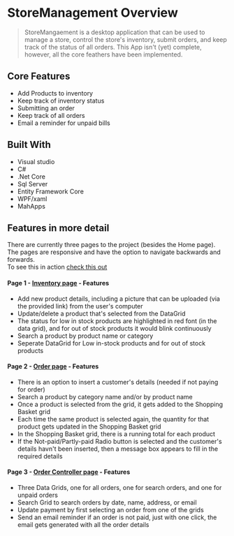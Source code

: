# StoreManagement Overview
>StoreMangaement is a desktop application that can be used to manage a store, control the store's inventory, submit orders, and keep track of the status of all orders. This App isn't (yet) complete, however, all the core feathers have been implemented. 

## Core Features
* Add Products to inventory
* Keep track of inventory status
* Submitting an order
* Keep track of all orders
* Email a reminder for unpaid bills

## Built With
* Visual studio
* C# 
* .Net Core
* Sql Server
* Entity Framework Core
* WPF/xaml 
* MahApps


## Features in more detail
There are currently three pages to the project (besides the Home page). The pages are responsive and have the option to navigate backwards and forwards.  
To see this in action [check this out](https://user-images.githubusercontent.com/70821594/148854479-d752bf57-dd87-4b76-82e0-3d46ceca1631.mp4 "Navigation & Responsive demo")

#### Page 1 - [Inventory page](https://user-images.githubusercontent.com/70821594/148854523-7bc8b3c5-1708-45f1-aaec-5e7d425e4686.mp4 "Inventory page") - Features
* Add new product details, including a picture that can be uploaded (via the provided link) from the user's computer
* Update/delete a product that's selected from the DataGrid
* The status for low in stock products are highlighted in red font (in the data grid), and for out of stock products it would blink continuously 
* Search a product by product name or category
* Seperate DataGrid for Low in-stock products and for out of stock products
#### Page 2 - [Order page](https://user-images.githubusercontent.com/70821594/148867590-c47861e1-4d80-4039-878a-f1d402059886.mp4 "Order page") - Features
* There is an option to insert a customer's details (needed if not paying for order)
* Search a product by category name and/or by product name
* Once a product is selected from the grid, it gets added to the Shopping Basket grid
* Each time the same product is selected again, the quantity for that product gets updated in the Shopping Basket grid
* In the Shopping Basket grid, there is a running total for each product
* If the Not-paid/Partly-paid Radio button is selected and the customer's details havn't been inserted, then a message box appears to fill in the required details
#### Page 3 - [Order Controller page](https://user-images.githubusercontent.com/70821594/148854714-7aaa1d6c-22c3-46a9-aea8-222ade4b73c4.mp4 "Order Controller Page") - Features
* Three Data Grids, one for all orders, one for search orders, and one for unpaid orders
* Search Grid to search orders by date, name, address, or email
* Update payment by first selecting an order from one of the grids
* Send an email reminder if an order is not paid, just with one click, the email gets generated with all the order details








